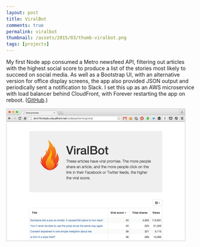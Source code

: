 ```yaml
---
layout: post
title: ViralBot
comments: true
permalink: viralbot
thumbnail: /assets/2015/03/thumb-viralbot.png
tags: [projects]
---
```


My first Node app consumed a Metro newsfeed API, filtering out articles with the highest social score to produce a list of the stories most likely to succeed on social media. As well as a Bootstrap UI, with an alternative version for office display screens, the app also provided JSON output and periodically sent a notification to Slack. I set this up as an AWS microservice with load balancer behind CloudFront, with Forever restarting the app on reboot. ([GitHub](https://github.com/andfinally/node-underperforming).)

<img src="/assets/2015/03/viralbot.png" class="content-img">
